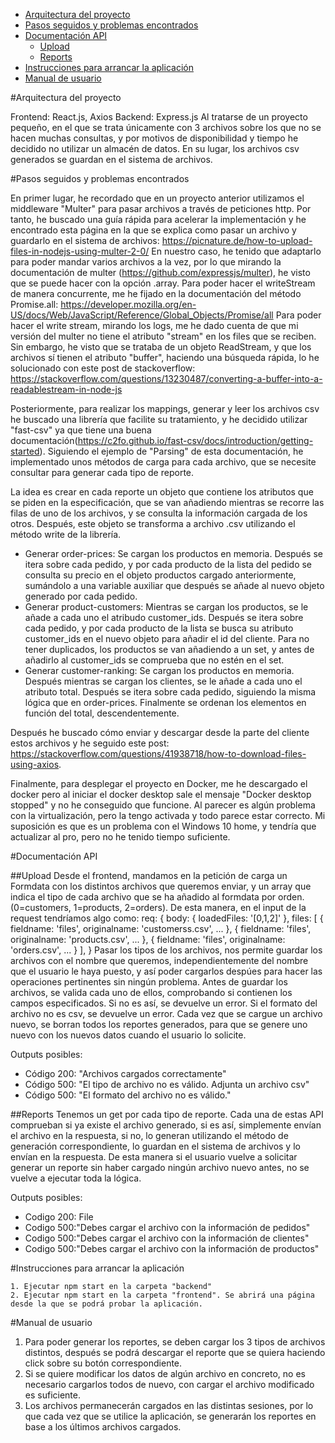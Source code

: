 - [Arquitectura del proyecto](#Arquitectura-del-proyecto)
- [Pasos seguidos y problemas encontrados](#Pasos-seguidos-y-problemas-encontrados)
- [Documentación API](#Documentación-API)
  - [Upload](#Upload)
  - [Reports](#Reports)
- [Instrucciones para arrancar la aplicación](#Instrucciones-para-arrancar-la-aplicación)
- [Manual de usuario](#Manual-de-usuario)

#Arquitectura del proyecto

Frontend: React.js, Axios
Backend: Express.js
Al tratarse de un proyecto pequeño, en el que se trata únicamente con 3 archivos sobre los que no se hacen muchas consultas, y por motivos de disponibilidad y tiempo he decidido no utilizar un almacén de datos. En su lugar, los archivos csv generados se guardan en el sistema de archivos.

#Pasos seguidos y problemas encontrados

En primer lugar, he recordado que en un proyecto anterior utilizamos el middleware "Multer" para pasar archivos a través de peticiones http. Por tanto, he buscado una guía rápida para acelerar la implementación y he encontrado esta página en la que se explica como pasar un archivo y guardarlo en el sistema de archivos:
https://picnature.de/how-to-upload-files-in-nodejs-using-multer-2-0/
En nuestro caso, he tenido que adaptarlo para poder mandar varios archivos a la vez, por lo que mirando la documentación de multer (https://github.com/expressjs/multer), he visto que se puede hacer con la opción .array.
Para poder hacer el writeStream de manera concurrente, me he fijado en la documentación del método Promise.all: https://developer.mozilla.org/en-US/docs/Web/JavaScript/Reference/Global_Objects/Promise/all
Para poder hacer el write stream, mirando los logs, me he dado cuenta de que mi versión del multer no tiene el atributo "stream" en los files que se reciben. Sin embargo, he visto que se trataba de un objeto ReadStream, y que los archivos sí tienen el atributo "buffer", haciendo una búsqueda rápida, lo he solucionado con este post de stackoverflow: https://stackoverflow.com/questions/13230487/converting-a-buffer-into-a-readablestream-in-node-js

Posteriormente, para realizar los mappings, generar y leer los archivos csv he buscado una librería que facilite su tratamiento, y he decidido utilizar "fast-csv" ya que tiene una buena documentación(https://c2fo.github.io/fast-csv/docs/introduction/getting-started).
Siguiendo el ejemplo de "Parsing" de esta documentación, he implementado unos métodos de carga para cada archivo, que se necesite consultar para generar cada tipo de reporte.

La idea es crear en cada reporte un objeto que contiene los atributos que se piden en la especificación, que se van añadiendo mientras se recorre las filas de uno de los archivos, y se consulta la información cargada de los otros. Después, este objeto se transforma a archivo .csv utilizando el método write de la librería.
* Generar order-prices: Se cargan los productos en memoria. Después se itera sobre cada pedido, y por cada producto de la lista del pedido se consulta su precio en el objeto productos cargado anteriormente, sumándolo a una variable auxiliar que después se añade al nuevo objeto generado por cada pedido. 
* Generar product-customers: Mientras se cargan los productos, se le añade a cada uno el atribudo customer_ids. Después se itera sobre cada pedido, y por cada producto de la lista se busca su atributo customer_ids en el nuevo objeto para añadir el id del cliente. Para no tener duplicados, los productos se van añadiendo a un set, y antes de añadirlo al customer_ids se comprueba que no estén en el set.
* Generar customer-ranking: Se cargan los productos en memoria. Después mientras se cargan los clientes, se le añade a cada uno el atributo total. Después se itera sobre cada pedido, siguiendo la misma lógica que en order-prices. Finalmente se ordenan los elementos en función del total, descendentemente. 

Después he buscado cómo enviar y descargar desde la parte del cliente estos archivos y he seguido este post: https://stackoverflow.com/questions/41938718/how-to-download-files-using-axios. 

Finalmente, para desplegar el proyecto en Docker, me he descargado el docker pero al iniciar el docker desktop sale el mensaje "Docker desktop stopped" y no he conseguido que funcione. Al parecer es algún problema con la virtualización, pero la tengo activada y todo parece estar correcto. Mi suposición es que es un problema con el Windows 10 home, y tendría que actualizar al pro, pero no he tenido tiempo suficiente. 

#Documentación API

##Upload
Desde el frontend, mandamos en la petición de carga un Formdata con los distintos archivos que queremos enviar, y un array que indica el tipo de cada archivo que se ha añadido al formdata por orden. (0=customers, 1=products, 2=orders).
De esta manera, en el input de la request tendríamos algo como:
req: {
    body: {
        loadedFiles: '[0,1,2]'
    },
    files: [
        {
            fieldname: 'files',
            originalname: 'customerss.csv',
            ...
        },
        {
            fieldname: 'files',
            originalname: 'products.csv',
            ...
        },
        {
            fieldname: 'files',
            originalname: 'orders.csv',
            ...
        }
    ],
}
Pasar los tipos de los archivos, nos permite guardar los archivos con el nombre que queremos, independientemente del nombre que el usuario le haya puesto, y así poder cargarlos despúes para hacer las operaciones pertinentes sin ningún problema.
Antes de guardar los archivos, se valida cada uno de ellos, comprobando si contienen los campos especificados. Si no es así, se devuelve un error.
Si el formato del archivo no es csv, se devuelve un error.
Cada vez que se cargue un archivo nuevo, se borran todos los reportes generados, para que se genere uno nuevo con los nuevos datos cuando el usuario lo solicite.

Outputs posibles:

* Código 200: "Archivos cargados correctamente"
* Código 500: "El tipo de archivo no es válido. Adjunta un archivo csv"
* Código 500: "El formato del archivo no es válido."

##Reports
Tenemos un get por cada tipo de reporte. Cada una de estas API comprueban si ya existe el archivo generado, si es así, simplemente envían el archivo en la respuesta, si no, lo generan utilizando el método de generación correspondiente, lo guardan en el sistema de archivos y lo envían en la respuesta.
De esta manera si el usuario vuelve a solicitar generar un reporte sin haber cargado ningún archivo nuevo antes, no se vuelve a ejecutar toda la lógica.

Outputs posibles:

* Codigo 200: File
* Codigo 500:"Debes cargar el archivo con la información de pedidos"
* Codigo 500:"Debes cargar el archivo con la información de clientes"
* Codigo 500:"Debes cargar el archivo con la información de productos"

#Instrucciones para arrancar la aplicación

    1. Ejecutar npm start en la carpeta "backend"
    2. Ejecutar npm start en la carpeta "frontend". Se abrirá una página desde la que se podrá probar la aplicación.

#Manual de usuario

1. Para poder generar los reportes, se deben cargar los 3 tipos de archivos distintos, después se podrá descargar el reporte que se quiera haciendo click sobre su botón correspondiente.
2. Si se quiere modificar los datos de algún archivo en concreto, no es necesario cargarlos todos de nuevo, con cargar el archivo modificado es suficiente.
3. Los archivos permanecerán cargados en las distintas sesiones, por lo que cada vez que se utilice la aplicación, se generarán los reportes en base a los últimos archivos cargados.